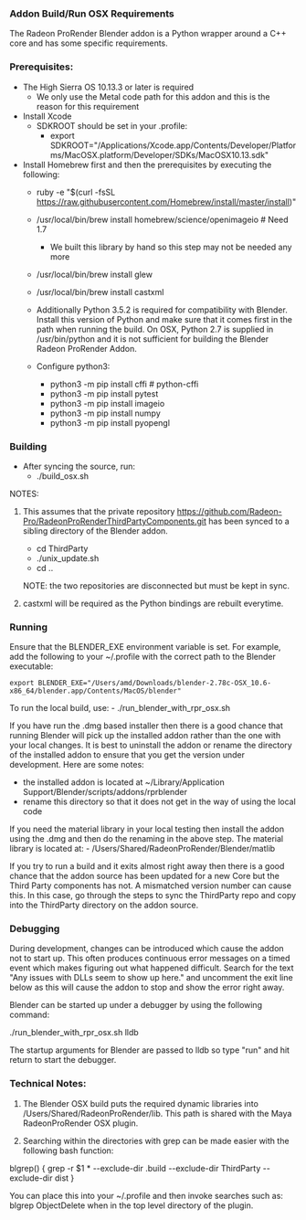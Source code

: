 ### Addon Build/Run OSX Requirements

The Radeon ProRender Blender addon is a Python wrapper around a C++ core and
has some specific requirements.

### Prerequisites:

- The High Sierra OS 10.13.3 or later is required
    - We only use the Metal code path for this addon and this is the reason for this requirement
- Install Xcode
    - SDKROOT should be set in your .profile:
        - export SDKROOT="/Applications/Xcode.app/Contents/Developer/Platforms/MacOSX.platform/Developer/SDKs/MacOSX10.13.sdk"
- Install Homebrew first and then the prerequisites by executing the following:
	- ruby -e "$(curl -fsSL https://raw.githubusercontent.com/Homebrew/install/master/install)"
	- /usr/local/bin/brew install homebrew/science/openimageio # Need 1.7
		- We built this library by hand so this step may not be needed any more
	- /usr/local/bin/brew install glew
	- /usr/local/bin/brew install castxml

	- Additionally Python 3.5.2 is required for compatibility with Blender. Install this
	version of Python and make sure that it comes first in the path when running the 
	build.  On OSX, Python 2.7 is supplied in /usr/bin/python and it is not sufficient
	for building the Blender Radeon ProRender Addon.
	- Configure python3:
		- python3 -m pip install cffi # python-cffi
		- python3 -m pip install pytest
		- python3 -m pip install imageio
		- python3 -m pip install numpy
		- python3 -m pip install pyopengl

### Building
- After syncing the source, run:
	- ./build_osx.sh

NOTES:
1. This assumes that the private repository https://github.com/Radeon-Pro/RadeonProRenderThirdPartyComponents.git
 has been synced to a sibling directory of the Blender addon.
	- cd ThirdParty
	- ./unix_update.sh
	- cd ..

	NOTE: the two repositories are disconnected but must be kept in sync.

2. castxml will be required as the Python bindings are rebuilt everytime.

### Running

Ensure that the BLENDER_EXE environment variable is set.  For example, add the following to
your ~/.profile with the correct path to the Blender executable:

    export BLENDER_EXE="/Users/amd/Downloads/blender-2.78c-OSX_10.6-x86_64/blender.app/Contents/MacOS/blender"

To run the local build, use:
	- ./run_blender_with_rpr_osx.sh

If  you have run the .dmg based installer then there is a good chance that running Blender will pick
up the installed addon rather than the one with your local changes.  It is best to uninstall the addon or rename
the directory of the installed addon to ensure that you get the version under development. Here are some notes:
- the installed addon is located at ~/Library/Application Support/Blender/scripts/addons/rprblender
- rename this directory so that it does not get in the way of using the local code

If you need the material library in your local testing then install the addon using the .dmg and then do the 
renaming in the above step.  The material library is located at:
	- /Users/Shared/RadeonProRender/Blender/matlib

If you try to run a build and it exits almost right away then there is a good chance that the addon source
has been updated for a new Core but the Third Party components has not.  A mismatched version number can
cause this.  In this case, go through the steps to sync the ThirdParty repo and copy into the ThirdParty
directory on the addon source.

### Debugging

During development, changes can be introduced which cause the addon not to start up.  This often produces
continuous error messages on a timed event which makes figuring out what happened difficult.  Search
for the text "Any issues with DLLs seem to show up here." and uncomment the exit line below as this will
cause the addon to stop and show the error right away.

Blender can be started up under a debugger by using the following command:

./run_blender_with_rpr_osx.sh lldb

The startup arguments for Blender are passed to lldb so type "run" and hit return to start the debugger.

### Technical Notes:
1. The Blender OSX build puts the required dynamic libraries into /Users/Shared/RadeonProRender/lib. This
path is shared with the Maya RadeonProRender OSX plugin.

2. Searching within the directories with grep can be made easier with the following bash function:

blgrep() {
    grep -r $1 * --exclude-dir .build --exclude-dir ThirdParty --exclude-dir dist
}

You can place this into your ~/.profile and then invoke searches such as: blgrep ObjectDelete  when in the top level directory of the plugin.


